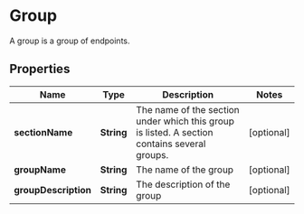 

# Group

A group is a group of endpoints. 

## Properties

Name | Type | Description | Notes
------------ | ------------- | ------------- | -------------
**sectionName** | **String** | The name of the section under which this group is listed. A section contains several groups.  |  [optional]
**groupName** | **String** | The name of the group  |  [optional]
**groupDescription** | **String** | The description of the group  |  [optional]



